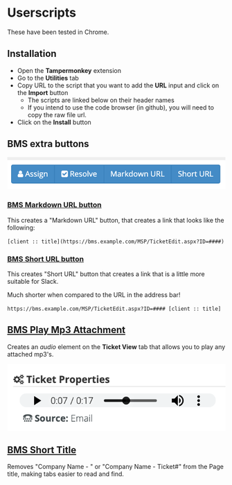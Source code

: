 #  Userscripts

These have been tested in Chrome.

## Installation

- Open the **Tampermonkey** extension
- Go to the **Utilities** tab
- Copy URL to the script that you want to add the **URL** input and click on the **Import** button
  - The scripts are linked below on their header names
  - If you intend to use the code browser (in github), you will need to copy the raw file url.
- Click on the **Install** button

## BMS extra buttons

![BMS URL buttons](/screenshots/bms-extra-buttons.png)

### [BMS Markdown URL button](https://raw.githubusercontent.com/outsideopen/userscripts/master/bms-markdown-url.js)

This creates a "Markdown URL" button, that creates a link that looks like the following:

`[client :: title](https://bms.example.com/MSP/TicketEdit.aspx?ID=####)`

### [BMS Short URL button](https://raw.githubusercontent.com/outsideopen/userscripts/master/bms-short-url.js)

This creates "Short URL" button that creates a link that is a little more suitable for Slack.

Much shorter when compared to the URL in the address bar!

`https://bms.example.com/MSP/TicketEdit.aspx?ID=#### [client :: title]`

## [BMS Play Mp3 Attachment](https://raw.githubusercontent.com/outsideopen/userscripts/master/bms-play-mp3-attachment.js)

Creates an *audio* element on the **Ticket View** tab that allows you to play
any attached mp3's.

![BMS MP3 Attachment Player](/screenshots/bms-play-mp3.png)

## [BMS Short Title](https://github.com/outsideopen/userscripts/blob/master/bms-short-title.js)

Removes "Company Name - " or "Company Name - Ticket#" from the Page title, making tabs easier to read and find.
